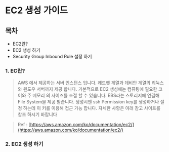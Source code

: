 # EC2 생성 가이드 

## 목차

- EC2란?
- EC2 생성 하기
- Security Group Inbound Rule 설정 하기 

### 1. EC란?
    
> AWS 에서 제공하는 서버 인스턴스 입니다. 레드햇 계열과 데비안 계열의 리눅스와 윈도우 서버까지 제공 합니다. 기본적으로 EC2 생성에는 컴퓨팅에 필요한 코어와 주 메모리     의 사이즈를 조절 할 수 있습니다. EBS라는 스토리지에 연결해 File System을 제공 받습니다. 생성시엔 ssh Permission key를 생성하거나 설정 하는데 이 키를 이용해     접근 가능 합니다. 자세한 사항은 아래 참고 사이트를 참조 하시기 바랍니다 
    
> Ref : [https://aws.amazon.com/ko/documentation/ec2/](https://aws.amazon.com/ko/documentation/ec2/)

### 2. EC2 생성 하기

> 
